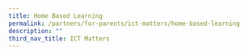 ```yaml
---
title: Home Based Learning
permalink: /partners/for-parents/ict-matters/home-based-learning
description: ""
third_nav_title: ICT Matters
---
```


